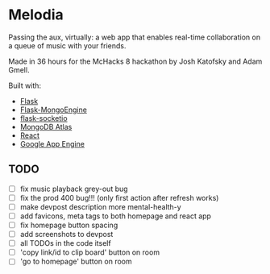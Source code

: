 # Melodia

Passing the aux, virtually: a web app that enables real-time collaboration on a queue of music with your friends.

Made in 36 hours for the McHacks 8 hackathon by Josh Katofsky and Adam Gmell.

Built with:

- [Flask](https://palletsprojects.com/p/flask/)
- [Flask-MongoEngine](http://docs.mongoengine.org/projects/flask-mongoengine/en/latest/)
- [flask-socketio](https://en.wikipedia.org/wiki/WebSocket)
- [MongoDB Atlas](https://www.mongodb.com/cloud/atlas)
- [React](https://reactjs.org/)
- [Google App Engine](https://cloud.google.com/appengine)

## TODO

- [ ] fix music playback grey-out bug
- [ ] fix the prod 400 bug!!! (only first action after refresh works)
- [ ] make devpost description more mental-health-y
- [ ] add favicons, meta tags to both homepage and react app
- [ ] fix homepage button spacing
- [ ] add screenshots to devpost
- [ ] all TODOs in the code itself
- [ ] 'copy link/id to clip board' button on room
- [ ] 'go to homepage' button on room
